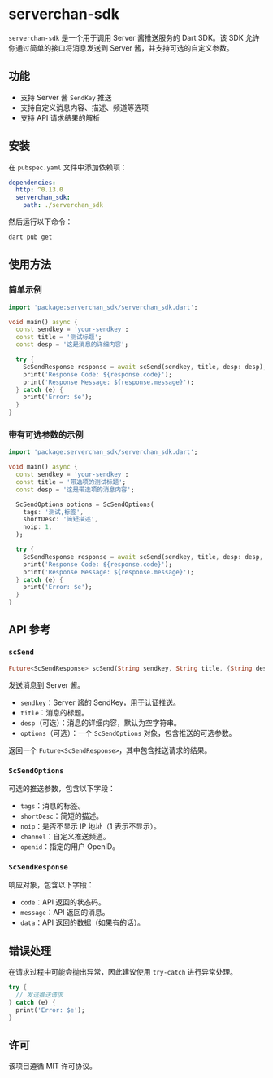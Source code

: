 # serverchan-sdk

`serverchan-sdk` 是一个用于调用 Server 酱推送服务的 Dart SDK。该 SDK 允许你通过简单的接口将消息发送到 Server 酱，并支持可选的自定义参数。

## 功能

- 支持 Server 酱 `SendKey` 推送
- 支持自定义消息内容、描述、频道等选项
- 支持 API 请求结果的解析

## 安装

在 `pubspec.yaml` 文件中添加依赖项：

```yaml
dependencies:
  http: ^0.13.0
  serverchan_sdk:
    path: ./serverchan_sdk
```

然后运行以下命令：

```bash
dart pub get
```

## 使用方法

### 简单示例

```dart
import 'package:serverchan_sdk/serverchan_sdk.dart';

void main() async {
  const sendkey = 'your-sendkey';
  const title = '测试标题';
  const desp = '这是消息的详细内容';

  try {
    ScSendResponse response = await scSend(sendkey, title, desp: desp);
    print('Response Code: ${response.code}');
    print('Response Message: ${response.message}');
  } catch (e) {
    print('Error: $e');
  }
}
```

### 带有可选参数的示例

```dart
import 'package:serverchan_sdk/serverchan_sdk.dart';

void main() async {
  const sendkey = 'your-sendkey';
  const title = '带选项的测试标题';
  const desp = '这是带选项的消息内容';

  ScSendOptions options = ScSendOptions(
    tags: '测试,标签',
    shortDesc: '简短描述',
    noip: 1,
  );

  try {
    ScSendResponse response = await scSend(sendkey, title, desp: desp, options: options);
    print('Response Code: ${response.code}');
    print('Response Message: ${response.message}');
  } catch (e) {
    print('Error: $e');
  }
}
```

## API 参考

### `scSend`

```dart
Future<ScSendResponse> scSend(String sendkey, String title, {String desp = '', ScSendOptions? options})
```

发送消息到 Server 酱。

- `sendkey`：Server 酱的 SendKey，用于认证推送。
- `title`：消息的标题。
- `desp`（可选）：消息的详细内容，默认为空字符串。
- `options`（可选）：一个 `ScSendOptions` 对象，包含推送的可选参数。

返回一个 `Future<ScSendResponse>`，其中包含推送请求的结果。

### `ScSendOptions`

可选的推送参数，包含以下字段：

- `tags`：消息的标签。
- `shortDesc`：简短的描述。
- `noip`：是否不显示 IP 地址（1 表示不显示）。
- `channel`：自定义推送频道。
- `openid`：指定的用户 OpenID。

### `ScSendResponse`

响应对象，包含以下字段：

- `code`：API 返回的状态码。
- `message`：API 返回的消息。
- `data`：API 返回的数据（如果有的话）。

## 错误处理

在请求过程中可能会抛出异常，因此建议使用 `try-catch` 进行异常处理。

```dart
try {
  // 发送推送请求
} catch (e) {
  print('Error: $e');
}
```

## 许可

该项目遵循 MIT 许可协议。